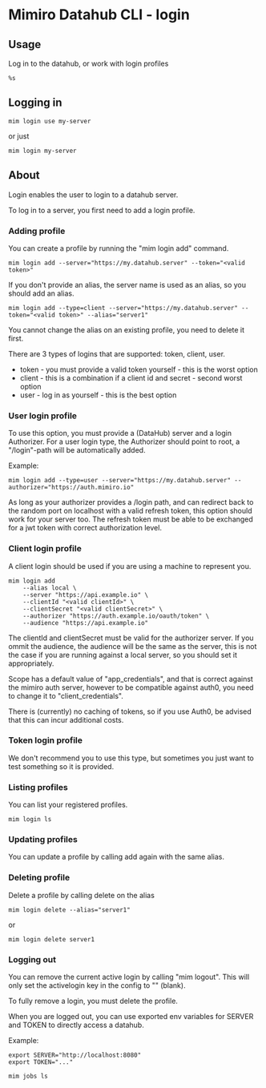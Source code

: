 # Mimiro Datahub CLI - login

## Usage

Log in to the datahub, or work with login profiles
```
%s
```

## Logging in

```
mim login use my-server
```
or just
```
mim login my-server
```

## About

Login enables the user to login to a datahub server.

To log in to a server, you first need to add a login profile.

### Adding profile

You can create a profile by running the "mim login add" command.

```
mim login add --server="https://my.datahub.server" --token="<valid token>"
```

If you don't provide an alias, the server name is used as an alias, so you should
add an alias.

```
mim login add --type=client --server="https://my.datahub.server" --token="<valid token>" --alias="server1"
```

You cannot change the alias on an existing profile, you need to delete it first.

There are 3 types of logins that are supported: token, client, user.

 * token - you must provide a valid token yourself - this is the worst option
 * client - this is a combination if a client id and secret - second worst option
 * user - log in as yourself - this is the best option

### User login profile

To use this option, you must provide a (DataHub) server and a login Authorizer.
For a user login type, the Authorizer should point to root, a "/login"-path will be automatically added.

Example:
```
mim login add --type=user --server="https://my.datahub.server" --authorizer="https://auth.mimiro.io"
```

As long as your authorizer provides a /login path, and can redirect back to the random port on 
localhost with a valid refresh token, this option should work for your server too.
The refresh token must be able to be exchanged for a jwt token with correct authorization level.

### Client login profile

A client login should be used if you are using a machine to represent you.

```
mim login add 
    --alias local \
    --server "https://api.example.io" \
    --clientId "<valid clientId>" \
    --clientSecret "<valid clientSecret>" \
    --authorizer "https://auth.example.io/oauth/token" \
    --audience "https://api.example.io"
```

The clientId and clientSecret must be valid for the authorizer server. If you ommit the audience, the audience will be
the same as the server, this is not the case if you are running against a local server, so you should set it appropriately.

Scope has a default value of "app_credentials", and that is correct against the mimiro auth server, however to be compatible
against auth0, you need to change it to "client_credentials".

There is (currently) no caching of tokens, so if you use Auth0, be advised that this can incur additional costs.

### Token login profile

We don't recommend you to use this type, but sometimes you just want to test something so it is provided.

### Listing profiles

You can list your registered profiles.

```
mim login ls
```

### Updating profiles

You can update a profile by calling add again with the same alias.

### Deleting profile

Delete a profile by calling delete on the alias

```
mim login delete --alias="server1"
```
or
```
mim login delete server1
```

### Logging out

You can remove the current active login by calling "mim logout".
This will only set the activelogin key in the config to "" (blank).

To fully remove a login, you must delete the profile.

When you are logged out, you can use exported env variables for SERVER and TOKEN
to directly access a datahub.

Example:

```
export SERVER="http://localhost:8080"
export TOKEN="..."

mim jobs ls
```